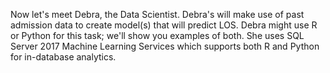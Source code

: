 
Now let's meet Debra, the Data Scientist. Debra's will make use of past admission data to create model(s) that will predict LOS. Debra might use R or Python for this task; we'll show you examples of both. She uses SQL Server 2017 Machine Learning Services which supports both R and Python for in-database analytics.  